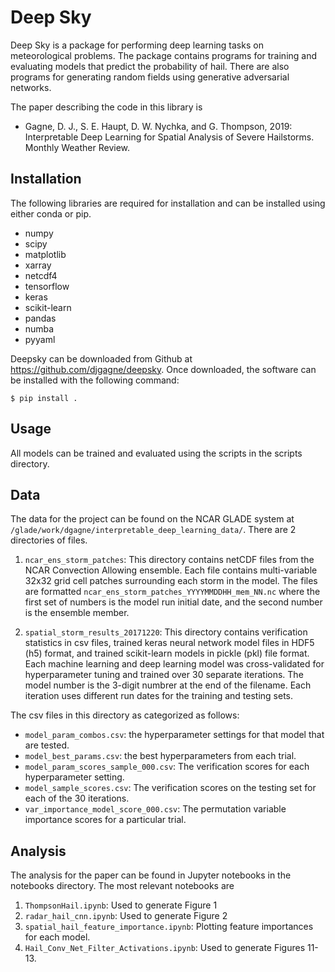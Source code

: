 # Deep Sky

Deep Sky is a package for performing deep learning tasks on meteorological problems. The 
package contains programs for training and evaluating models that predict the probability
of hail. There are also programs for generating random fields using generative adversarial 
networks.

The paper describing the code in this library is
* Gagne, D. J., S. E. Haupt, D. W. Nychka, and G. Thompson, 2019: Interpretable Deep Learning for Spatial Analysis of Severe Hailstorms. Monthly Weather Review.

## Installation

The following libraries are required for installation and can be installed using 
either conda or pip.
* numpy
* scipy
* matplotlib
* xarray
* netcdf4
* tensorflow
* keras
* scikit-learn
* pandas
* numba
* pyyaml

Deepsky can be downloaded from Github at https://github.com/djgagne/deepsky. Once
downloaded, the software can be installed with the following command:
```
$ pip install .
```

## Usage

All models can be trained and evaluated using the scripts in the scripts directory.

## Data

The data for the project can be found on the NCAR GLADE system at `/glade/work/dgagne/interpretable_deep_learning_data/`. There are 2 directories of files.

1. `ncar_ens_storm_patches`: This directory contains netCDF files from the NCAR Convection Allowing ensemble. Each file contains multi-variable 32x32 grid cell patches
surrounding each storm in the model. The files are formatted `ncar_ens_storm_patches_YYYYMMDDHH_mem_NN.nc` where the first set of numbers is the model run initial date, and the 
second number is the ensemble member.

2. `spatial_storm_results_20171220`: This directory contains verification statistics in csv files, trained keras neural network model files in HDF5 (h5) format, and trained scikit-learn models
in pickle (pkl) file format. Each machine learning and deep learning model was cross-validated for hyperparameter tuning and trained over 30 separate iterations. The model number is the 3-digit numbrer at the end of the filename. Each iteration uses different run dates for the training and testing sets.

The csv files in this directory as categorized as follows:
* `model_param_combos.csv`: the hyperparameter settings for that model that are tested.
* `model_best_params.csv`: the best hyperparameters from each trial.
* `model_param_scores_sample_000.csv`: The verification scores for each hyperparameter setting.
* `model_sample_scores.csv`: The verification scores on the testing set for each of the 30 iterations.
* `var_importance_model_score_000.csv`: The permutation variable importance scores for a particular trial.
## 

## Analysis
The analysis for the paper can be found in Jupyter notebooks in the notebooks directory. The most relevant notebooks are
1. `ThompsonHail.ipynb`: Used to generate Figure 1
2. `radar_hail_cnn.ipynb`: Used to generate Figure 2
3. `spatial_hail_feature_importance.ipynb`: Plotting feature importances for each model. 
5. `Hail_Conv_Net_Filter_Activations.ipynb`: Used to generate Figures 11-13.

